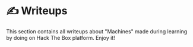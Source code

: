 # ✍️ Writeups

This section contains all writeups about "Machines" made during learning by doing on Hack The Box platform. Enjoy it!
